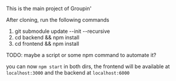 This is the main project of Groupin'

After cloning, run the following commands
1. git submodule update --init --recursive
2. cd backend && npm install
3. cd frontend && npm install

TODO: maybe a script or some npm command to automate it?

you can now `npm start` in both dirs, the frontend will be available at `localhost:3000` and the backend at `localhost:6000`
